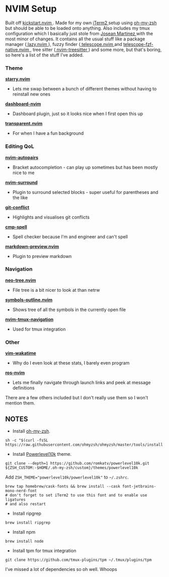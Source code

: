 # NVIM Setup

Built off [ kickstart.nvim ]( https://github.com/nvim-lua/kickstart.nvim ). Made for my own
[ iTerm2 ]( https://iterm2.com/ ) setup using [ oh-my-zsh ]( https://ohmyz.sh/ ) but should 
be able to be loaded onto anything. Also includes my tmux configuration which I basically 
just stole from [ Josean Martinez ]( https://youtu.be/U-omALWIBos ) with the most minor of 
changes. It contains all the usual stuff like a package manager 
([ lazy.nvim ]( https://github.com/folke/lazy.nvim )), fuzzy finder 
([ telescope.nvim ]( https://github.com/nvim-telescope/telescope.nvim ) and 
[ telescope-fzf-native.nvim ]( https://github.com/nvim-telescope/telescope-fzf-native.nvim ),
tree sitter ([ nvim-treesitter ]( https://github.com/nvim-treesitter/nvim-treesitter )) and
some more, but that's boring, so here's a list of the stuff I've added.

### Theme

**[ starry.nvim ]( https://github.com/ray-x/starry.nvim )**
- Lets me swap between a bunch of different themes without having to reinstall new ones

**[ dashboard-nvim ]( https://github.com/nvimdev/dashboard-nvim )**
- Dashboard plugin, just so it looks nice when I first open this up

**[ transparent.nvim ]( https://github.com/xiyaowong/transparent.nvim )**
- For when I have a fun background

### Editing QoL

**[ nvim-autopairs ]( https://github.com/windwp/nvim-autopairs )**
- Bracket autocompletion - can play up sometimes but has been mostly nice to me

**[ nvim-surround ]( https://github.com/kylechui/nvim-surround )**
- Plugin to surround selected blocks - super useful for parentheses and the like

**[ git-conflict ]( https://github.com/akinsho/git-conflict.nvim )**
- Highlights and visualises git conflicts

**[ cmp-spell ]( https://github.com/f3fora/cmp-spell )**
- Spell checker because I'm and engineer and can't spell

**[ markdown-preview.nvim ]( https://github.com/iamcco/markdown-preview.nvim )**
- Plugin to preview markdown

### Navigation

**[ neo-tree.nvim ]( https://github.com/nvim-neo-tree/neo-tree.nvim )**
- File tree is a bit nicer to look at than netrw

**[ symbols-outline.nvim ]( https://github.com/simrat39/symbols-outline.nvim )**
- Shows tree of all the symbols in the currently open file

**[ nvim-tmux-navigation ]( https://github.com/alexghergh/nvim-tmux-navigation )**
- Used for tmux integration

### Other

**[ vim-wakatime ]( https://github.com/wakatime/vim-wakatime )**
- Why do I even look at these stats, I barely even program

**[ ros-nvim ]( https://github.com/taDachs/ros-nvim )**
- Lets me finally navigate through launch links and peek at message definitions

There are a few others included but I don't really use them so I won't mention them.

## NOTES
- Install [oh-my-zsh](https://ohmyz.sh/).
```
sh -c "$(curl -fsSL https://raw.githubusercontent.com/ohmyzsh/ohmyzsh/master/tools/install.sh)"
```

- Install [Powerlevel10k](https://github.com/romkatv/powerlevel10k#oh-my-zsh) theme.
```
git clone --depth=1 https://github.com/romkatv/powerlevel10k.git ${ZSH_CUSTOM:-$HOME/.oh-my-zsh/custom}/themes/powerlevel10k
```

Add `ZSH_THEME="powerlevel10k/powerlevel10k"` to `~/.zshrc`.

```
brew tap homebrew/cask-fonts && brew install --cask font-jetbrains-mono-nerd-font
# don't forget to set iTerm2 to use this font and to enable use ligatures
# and also restart
```

- Install ripgrep
```
brew install ripgrep
```

- Install npm
```
brew install node
```

- Install tpm for tmux integration
```
git clone https://github.com/tmux-plugins/tpm ~/.tmux/plugins/tpm
```

I've missed a lot of dependencies so oh well. Whoops
